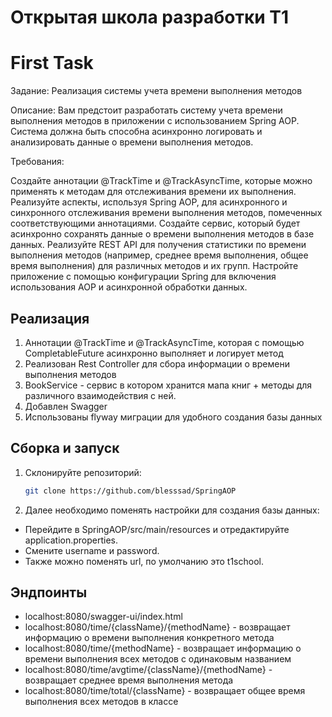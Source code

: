 # Открытая школа разработки T1 
# First Task

Задание: Реализация системы учета времени выполнения методов

Описание:
Вам предстоит разработать систему учета времени выполнения методов в приложении с использованием Spring AOP.
Система должна быть способна асинхронно логировать и анализировать данные о времени выполнения методов.

Требования:

Создайте аннотации @TrackTime и @TrackAsyncTime, которые можно применять к методам для отслеживания времени их выполнения.
Реализуйте аспекты, используя Spring AOP, для асинхронного и синхронного отслеживания времени выполнения методов, помеченных соответствующими аннотациями.
Создайте сервис, который будет асинхронно сохранять данные о времени выполнения методов в базе данных.
Реализуйте REST API для получения статистики по времени выполнения методов (например, среднее время выполнения, общее время выполнения) для различных методов и их групп.
Настройте приложение с помощью конфигурации Spring для включения использования AOP и асинхронной обработки данных.

## Реализация

1) Аннотации @TrackTime и @TrackAsyncTime, которая с помощью CompletableFuture асинхронно выполняет и логирует метод
2) Реализован Rest Controller для сбора информации о времени выполнения методов
3) BookService - сервис в котором хранится мапа книг + методы для различного взаимодействия с ней.
4) Добавлен Swagger
5) Использованы flyway миграции для удобного создания базы данных

## Сборка и запуск

1. Склонируйте репозиторий:

    ```bash
    git clone https://github.com/blesssad/SpringAOP
    ```

2. Далее необходимо поменять настройки для создания базы данных:
- Перейдите в SpringAOP/src/main/resources и отредактируйте application.properties.
- Смените username и password.
- Также можно поменять url, по умолчанию это t1school.


## Эндпоинты

- localhost:8080/swagger-ui/index.html 
- localhost:8080/time/{className}/{methodName} - возвращает информацию о времени выполнения конкретного метода 
- localhost:8080/time/{methodName} - возвращает информацию о времени выполнения всех методов с одинаковым названием
- localhost:8080/time/avgtime/{className}/{methodName} - возвращает среднее время выполнения метода
- localhost:8080/time/total/{className} - возвращает общее время выполнения всех методов в классе
